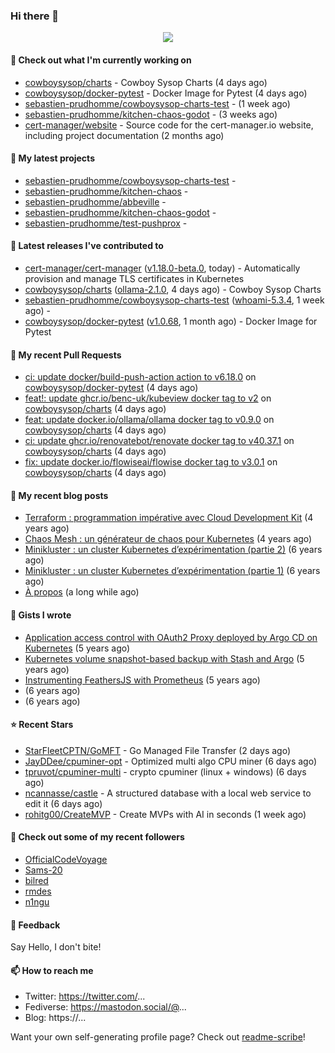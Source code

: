 ### Hi there 👋

<p align="center"><img src="https://github-readme-stats.vercel.app/api?username=sebastien-prudhomme&show_icons=true&locale=en"/></p>

#### 👷 Check out what I'm currently working on

- [cowboysysop/charts](https://github.com/cowboysysop/charts) - Cowboy Sysop Charts (4 days ago)
- [cowboysysop/docker-pytest](https://github.com/cowboysysop/docker-pytest) - Docker Image for Pytest (4 days ago)
- [sebastien-prudhomme/cowboysysop-charts-test](https://github.com/sebastien-prudhomme/cowboysysop-charts-test) -  (1 week ago)
- [sebastien-prudhomme/kitchen-chaos-godot](https://github.com/sebastien-prudhomme/kitchen-chaos-godot) -  (3 weeks ago)
- [cert-manager/website](https://github.com/cert-manager/website) - Source code for the cert-manager.io website, including project documentation (2 months ago)

#### 🌱 My latest projects

- [sebastien-prudhomme/cowboysysop-charts-test](https://github.com/sebastien-prudhomme/cowboysysop-charts-test) - 
- [sebastien-prudhomme/kitchen-chaos](https://github.com/sebastien-prudhomme/kitchen-chaos) - 
- [sebastien-prudhomme/abbeville](https://github.com/sebastien-prudhomme/abbeville) - 
- [sebastien-prudhomme/kitchen-chaos-godot](https://github.com/sebastien-prudhomme/kitchen-chaos-godot) - 
- [sebastien-prudhomme/test-pushprox](https://github.com/sebastien-prudhomme/test-pushprox) - 

#### 🔭 Latest releases I've contributed to

- [cert-manager/cert-manager](https://github.com/cert-manager/cert-manager) ([v1.18.0-beta.0](https://github.com/cert-manager/cert-manager/releases/tag/v1.18.0-beta.0), today) - Automatically provision and manage TLS certificates in Kubernetes
- [cowboysysop/charts](https://github.com/cowboysysop/charts) ([ollama-2.1.0](https://github.com/cowboysysop/charts/releases/tag/ollama-2.1.0), 4 days ago) - Cowboy Sysop Charts
- [sebastien-prudhomme/cowboysysop-charts-test](https://github.com/sebastien-prudhomme/cowboysysop-charts-test) ([whoami-5.3.4](https://github.com/sebastien-prudhomme/cowboysysop-charts-test/releases/tag/whoami-5.3.4), 1 week ago) - 
- [cowboysysop/docker-pytest](https://github.com/cowboysysop/docker-pytest) ([v1.0.68](https://github.com/cowboysysop/docker-pytest/releases/tag/v1.0.68), 1 month ago) - Docker Image for Pytest

#### 🔨 My recent Pull Requests

- [ci: update docker/build-push-action action to v6.18.0](https://github.com/cowboysysop/docker-pytest/pull/497) on [cowboysysop/docker-pytest](https://github.com/cowboysysop/docker-pytest) (4 days ago)
- [feat!: update ghcr.io/benc-uk/kubeview docker tag to v2](https://github.com/cowboysysop/charts/pull/918) on [cowboysysop/charts](https://github.com/cowboysysop/charts) (4 days ago)
- [feat: update docker.io/ollama/ollama docker tag to v0.9.0](https://github.com/cowboysysop/charts/pull/917) on [cowboysysop/charts](https://github.com/cowboysysop/charts) (4 days ago)
- [ci: update ghcr.io/renovatebot/renovate docker tag to v40.37.1](https://github.com/cowboysysop/charts/pull/916) on [cowboysysop/charts](https://github.com/cowboysysop/charts) (4 days ago)
- [fix: update docker.io/flowiseai/flowise docker tag to v3.0.1](https://github.com/cowboysysop/charts/pull/915) on [cowboysysop/charts](https://github.com/cowboysysop/charts) (4 days ago)

#### 📜 My recent blog posts

- [Terraform : programmation impérative avec Cloud Development Kit](https://www.cowboysysop.com/post/terraform-programmation-imperative-avec-cloud-development-kit/) (4 years ago)
- [Chaos Mesh : un générateur de chaos pour Kubernetes](https://www.cowboysysop.com/post/chaos-mesh-un-generateur-de-chaos-pour-kubernetes/) (4 years ago)
- [Minikluster : un cluster Kubernetes d’expérimentation (partie 2)](https://www.cowboysysop.com/post/minikluster-un-cluster-kubernetes-d-experimentation-partie-2/) (6 years ago)
- [Minikluster : un cluster Kubernetes d’expérimentation (partie 1)](https://www.cowboysysop.com/post/minikluster-un-cluster-kubernetes-d-experimentation-partie-1/) (6 years ago)
- [À propos](https://www.cowboysysop.com/page/a-propos/) (a long while ago)

#### 📓 Gists I wrote

- [Application access control with OAuth2 Proxy deployed by Argo CD on Kubernetes](https://gist.github.com/c90af146c465305087d5f5a55990ca71) (5 years ago)
- [Kubernetes volume snapshot-based backup with Stash and Argo](https://gist.github.com/c53e870dc6b4987fefa4c36ea9f1187c) (5 years ago)
- [Instrumenting FeathersJS with Prometheus](https://gist.github.com/93ab307c8c03a9c5fdb1ff728f413855) (5 years ago)
- [](https://gist.github.com/9827398f4f792569e56351ac56e80b80) (6 years ago)
- [](https://gist.github.com/064f0ea019c9ff37b71ebc023c0a0c6b) (6 years ago)

#### ⭐ Recent Stars

- [StarFleetCPTN/GoMFT](https://github.com/StarFleetCPTN/GoMFT) - Go Managed File Transfer (2 days ago)
- [JayDDee/cpuminer-opt](https://github.com/JayDDee/cpuminer-opt) - Optimized multi algo CPU miner (6 days ago)
- [tpruvot/cpuminer-multi](https://github.com/tpruvot/cpuminer-multi) - crypto cpuminer (linux &#43; windows) (6 days ago)
- [ncannasse/castle](https://github.com/ncannasse/castle) - A structured database with a local web service to edit it (6 days ago)
- [rohitg00/CreateMVP](https://github.com/rohitg00/CreateMVP) - Create MVPs with AI in seconds (1 week ago)

#### 👯 Check out some of my recent followers

- [OfficialCodeVoyage](https://github.com/OfficialCodeVoyage)
- [Sams-20](https://github.com/Sams-20)
- [bilred](https://github.com/bilred)
- [rmdes](https://github.com/rmdes)
- [n1ngu](https://github.com/n1ngu)

#### 💬 Feedback

Say Hello, I don't bite!

#### 📫 How to reach me

- Twitter: https://twitter.com/...
- Fediverse: https://mastodon.social/@...
- Blog: https://...

Want your own self-generating profile page? Check out [readme-scribe](https://github.com/muesli/readme-scribe)!
